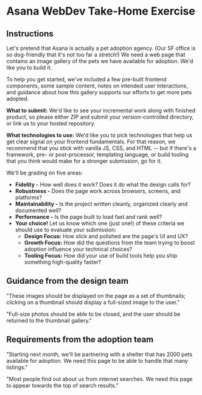 # Asana WebDev Take-Home Exercise

## Instructions

Let's pretend that Asana is actually a pet adoption agency. (Our SF office is so dog-friendly that it's not too far a stretch!) We need a web page that contains an image gallery of the pets we have available for adoption. We'd like you to build it.

To help you get started, we've included a few pre-built frontend components, some sample content, notes on intended user interactions, and guidance about how this gallery supports our efforts to get more pets adopted.

**What to submit:** We'd like to see your incremental work along with finished product, so please either ZIP and submit your version-controlled directory, or link us to your hosted repository.

**What technologies to use:** We'd like you to pick technologies that help us get clear signal on your frontend fundamentals. For that reason, we recommend that you stick with vanilla JS, CSS, and HTML -- but if there's a framework, pre- or post-processor, templating language, or build tooling that you think would make for a stronger submission, go for it.

We'll be grading on five areas:
- **Fidelity -** How well does it work? Does it do what the design calls for?
- **Robustness -** Does the page work across browsers, screens, and platforms?
- **Maintainability -** Is the project written cleanly, organized clearly and documented well?
- **Performance -** Is the page built to load fast and rank well?
- **Your choice!** Let us know which one (just one!) of these criteria we should use to evaluate your submission:
  - **Design Focus:** How slick and polished are the page's UI and UX?
  - **Growth Focus:** How did the questions from the team trying to boost adoption influence your technical choices?
  - **Tooling Focus:** How did your use of build tools help you ship something high-quality faster?


## Guidance from the design team

"These images should be displayed on the page as a set of thumbnails; clicking on a thumbnail should display a full-sized image to the user."

"Full-size photos should be able to be closed, and the user should be returned to the thumbnail gallery."

## Requirements from the adoption team

"Starting next month, we'll be partnering with a shelter that has 2000 pets available for adoption. We need this page to be able to handle that many listings."

"Most people find out about us from internet searches. We need this page to appear towards the top of search results."
